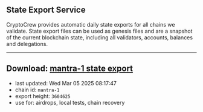 ## State Export Service
CryptoCrew provides automatic daily state exports for all chains we validate. State export files can be used as genesis files and are a snapshot of the current blockchain state, including all validators, accounts, balances and delegations.

---
**Download: [mantra-1 state export](https://dl-eu2.ccvalidators.com/SERVICE/mantrachain/mantra-1_export_3604625.json)**
---

- last updated: Wed Mar 05 2025 08:17:47
- chain id: `mantra-1`
- export height: `3604625`
- use for: airdrops, local tests, chain recovery
